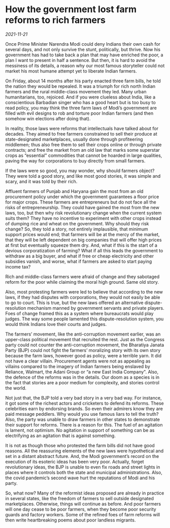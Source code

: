 # How the government lost farm reforms to rich farmers

*2021-11-21*

Once Prime Minister Narendra Modi could deny Indians their own cash for
several days, and not only survive the stunt, politically, but thrive.
Now his government has had to take back a plan that may have enriched
the poor, a plan I want to present in half a sentence. But then, it is
hard to avoid the messiness of its details, a reason why our most famous
storyteller could not market his most humane attempt yet to liberate
Indian farmers.

On Friday, about 14 months after his party enacted three farm bills, he
told the nation they would be repealed. It was a triumph for rich north
Indian farmers and the rural middle-class movement they led. Many urban
humanitarians, too, rejoiced. And if you were clueless about India, like
a conscientious Barbadian singer who has a good heart but is too busy to
read policy, you may think the three farm laws of Modi’s government are
filled with evil designs to rob and torture poor Indian farmers (and
then somehow win elections after doing that).

In reality, those laws were reforms that intellectuals have talked about
for decades. They aimed to free farmers constrained to sell their
produce at state-designated marketplaces, usually done through
profiteering middlemen; thus also free them to sell their crops online
or through private contracts; and free the market from an old law that
marks some superstar crops as “essential" commodities that cannot be
hoarded in large qualities, paving the way for corporations to buy
directly from small farmers.

If the laws were so good, you may wonder, why should farmers object?
They were told a good story, and like most good stories, it was simple
and scary, and it was told by their rich.

Affluent farmers of Punjab and Haryana gain the most from an old
procurement policy under which the government guarantees a floor price
for major crops. These farmers are entrepreneurs but do not face all the
risks of entrepreneurship. They could have gained the most from the new
laws, too, but then why risk revolutionary change when the current
system suits them? They have no incentive to experiment with other crops
instead of dumping rice and wheat on the government. Why should they
risk change? So, they told a story, not entirely implausible, that
minimum support prices would end; that farmers will be at the mercy of
the market, that they will be left dependent on big companies that will
offer high prices at first but eventually squeeze them dry. And, what if
this is the start of a devious corporatization of farming? What if all
this leads the government to withdraw as a big buyer, and what if free
or cheap electricity and other subsidies vanish, and worse, what if
farmers are asked to start paying income tax?

Rich and middle-class farmers were afraid of change and they sabotaged
reform for the poor while claiming the moral high ground. Same old
story.

Also, most protesting farmers were led to believe that according to the
new laws, if they had disputes with corporations, they would not easily
be able to go to court. This is true, but the new laws offered an
alternative dispute-resolution mechanism manned by government servants
and private players. Foes of change framed this as a system where
bureaucrats would play judges. The way some people lamented this
dispute-resolution system, you would think Indians love their courts and
judges.

The farmers’ movement, like the anti-corruption movement earlier, was an
upper-class political movement that recruited the rest. Just as the
Congress party could not counter the anti-corruption movement, the
Bharatiya Janata Party (BJP) could not fight the farmers’ moralizing
story with its own story because the farm laws, however good as policy,
were a terrible yarn. It did not have a clear villain. Procurement
agents were not as appealing as villains compared to the imagery of
Indian farmers being enslaved by Reliance, Walmart, the Adani Group or
“a new East India Company". Also, the defence of the reforms was in the
details. Our doom as a species is in the fact that stories are a poor
medium for complexity, and stories control the world.

Not just that, the BJP told a very bad story in a very bad way. For
instance, it got some of the richest actors and cricketers to defend its
reforms. These celebrities earn by endorsing brands. So even their
admirers know they are paid message peddlers. Why would you use famous
liars to tell the truth? Also, the party was unable to draw farmers in
other states to demonstrate their support for reforms. There is a reason
for this. The fuel of an agitation is lament, not optimism. No agitation
in support of something can be as electrifying as an agitation that is
against something.

It is not as though those who protested the farm bills did not have good
reasons. All the reassuring elements of the new laws were hypothetical
and set in a distant abstract future. And, the Modi government’s record
on the execution of its esoteric ideas has been very poor. Actually,
forget revolutionary ideas, the BJP is unable to even fix roads and
street lights in places where it controls both the state and municipal
administrations. Also, the covid pandemic’s second wave hurt the
reputations of Modi and his party.

So, what now? Many of the reformist ideas proposed are already in
practice in several states, like the freedom of farmers to sell outside
designated marketplaces. Otherwise, things will continue as before. And
poor farmers will one day cease to be poor farmers, when they become
poor security guards and factory workers. Some of the refined foes of
farm reforms will then write heartbreaking poems about poor landless
migrants.

